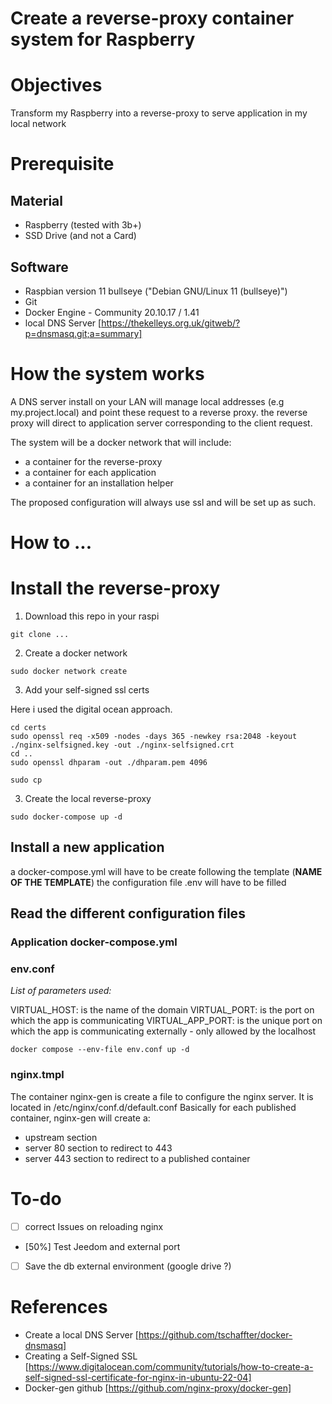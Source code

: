 # Create a reverse-proxy container system for Raspberry
# Objectives
Transform my Raspberry into a reverse-proxy to serve application in my local network



# Prerequisite
## Material
* Raspberry (tested with 3b+)
* SSD Drive (and not a Card)
## Software
* Raspbian version 11 bullseye ("Debian GNU/Linux 11 (bullseye)")
* Git
* Docker Engine - Community 20.10.17 / 1.41
* local DNS Server [https://thekelleys.org.uk/gitweb/?p=dnsmasq.git;a=summary]

# How the system works
A DNS server install on your LAN will manage local addresses (e.g my.project.local) and point these request to a reverse proxy. the reverse proxy will direct to application server corresponding to the client request.

The system will be a docker network that will include:
* a container for the reverse-proxy
* a container for each application
* a container for an installation helper

The proposed configuration will always use ssl and will be set up as such.

# How to ...
# Install the reverse-proxy
1. Download this repo in your raspi

`git clone ... `

2. Create a docker network

`sudo docker network create`

3. Add your self-signed ssl certs

Here i used the digital ocean approach.

```
cd certs
sudo openssl req -x509 -nodes -days 365 -newkey rsa:2048 -keyout ./nginx-selfsigned.key -out ./nginx-selfsigned.crt
cd ..
sudo openssl dhparam -out ./dhparam.pem 4096

sudo cp
```


3. Create the local reverse-proxy

`sudo docker-compose up -d`

## Install a new application


a docker-compose.yml will have to be create following the template (**NAME OF THE TEMPLATE**)
the configuration file .env will have to be filled


## Read the different configuration files
### Application docker-compose.yml

### env.conf
_List of parameters used:_

VIRTUAL_HOST: is the name of the domain 
VIRTUAL_PORT: is the port on which the app is communicating
VIRTUAL_APP_PORT: is the unique port on which the app is communicating externally - only allowed by the localhost

`docker compose --env-file env.conf up -d`

### nginx.tmpl
The container nginx-gen is create a file to configure the nginx server. It is  located in /etc/nginx/conf.d/default.conf
Basically for each published container, nginx-gen will create a:
* upstream section
* server 80 section to redirect to 443
* server 443 section to redirect to a published container

# To-do
- [ ] correct Issues on reloading nginx
- [50%] Test Jeedom and external port
- [ ] Save the db external environment (google drive ?)

# References
* Create a local DNS Server [https://github.com/tschaffter/docker-dnsmasq]
* Creating a Self-Signed SSL [https://www.digitalocean.com/community/tutorials/how-to-create-a-self-signed-ssl-certificate-for-nginx-in-ubuntu-22-04]
* Docker-gen github [https://github.com/nginx-proxy/docker-gen]
